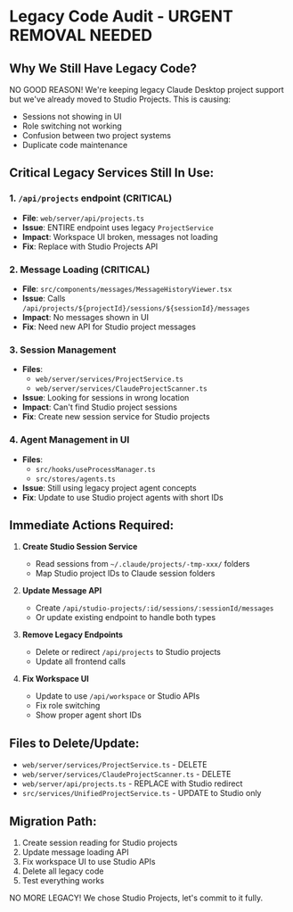 # Legacy Code Audit - URGENT REMOVAL NEEDED

## Why We Still Have Legacy Code?

NO GOOD REASON! We're keeping legacy Claude Desktop project support but we've already moved to Studio Projects. This is causing:

- Sessions not showing in UI
- Role switching not working
- Confusion between two project systems
- Duplicate code maintenance

## Critical Legacy Services Still In Use:

### 1. `/api/projects` endpoint (CRITICAL)

- **File**: `web/server/api/projects.ts`
- **Issue**: ENTIRE endpoint uses legacy `ProjectService`
- **Impact**: Workspace UI broken, messages not loading
- **Fix**: Replace with Studio Projects API

### 2. Message Loading (CRITICAL)

- **File**: `src/components/messages/MessageHistoryViewer.tsx`
- **Issue**: Calls `/api/projects/${projectId}/sessions/${sessionId}/messages`
- **Impact**: No messages shown in UI
- **Fix**: Need new API for Studio project messages

### 3. Session Management

- **Files**:
  - `web/server/services/ProjectService.ts`
  - `web/server/services/ClaudeProjectScanner.ts`
- **Issue**: Looking for sessions in wrong location
- **Impact**: Can't find Studio project sessions
- **Fix**: Create new session service for Studio projects

### 4. Agent Management in UI

- **Files**:
  - `src/hooks/useProcessManager.ts`
  - `src/stores/agents.ts`
- **Issue**: Still using legacy project agent concepts
- **Fix**: Update to use Studio project agents with short IDs

## Immediate Actions Required:

1. **Create Studio Session Service**
   - Read sessions from `~/.claude/projects/-tmp-xxx/` folders
   - Map Studio project IDs to Claude session folders

2. **Update Message API**
   - Create `/api/studio-projects/:id/sessions/:sessionId/messages`
   - Or update existing endpoint to handle both types

3. **Remove Legacy Endpoints**
   - Delete or redirect `/api/projects` to Studio projects
   - Update all frontend calls

4. **Fix Workspace UI**
   - Update to use `/api/workspace` or Studio APIs
   - Fix role switching
   - Show proper agent short IDs

## Files to Delete/Update:

- `web/server/services/ProjectService.ts` - DELETE
- `web/server/services/ClaudeProjectScanner.ts` - DELETE
- `web/server/api/projects.ts` - REPLACE with Studio redirect
- `src/services/UnifiedProjectService.ts` - UPDATE to Studio only

## Migration Path:

1. Create session reading for Studio projects
2. Update message loading API
3. Fix workspace UI to use Studio APIs
4. Delete all legacy code
5. Test everything works

NO MORE LEGACY! We chose Studio Projects, let's commit to it fully.

